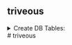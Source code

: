 ## triveous
<details>
<summary>
Create DB Tables:
</summary>
    To create table a dbQuery file is provided please use the querys and run by all the query all at once and you are good to go.
</details>
# triveous
